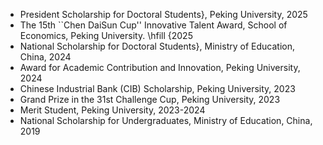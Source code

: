 - President Scholarship for Doctoral Students}, Peking University, 2025
- The 15th ``Chen DaiSun Cup'' Innovative Talent Award, School of Economics, Peking University. \hfill {2025
- National Scholarship for Doctoral Students}, Ministry of Education, China, 2024
- Award for Academic Contribution and Innovation, Peking University, 2024
- Chinese Industrial Bank (CIB) Scholarship, Peking University, 2023
- Grand Prize in the 31st Challenge Cup, Peking University, 2023
- Merit Student, Peking University, 2023-2024
- National Scholarship for Undergraduates, Ministry of Education, China, 2019
